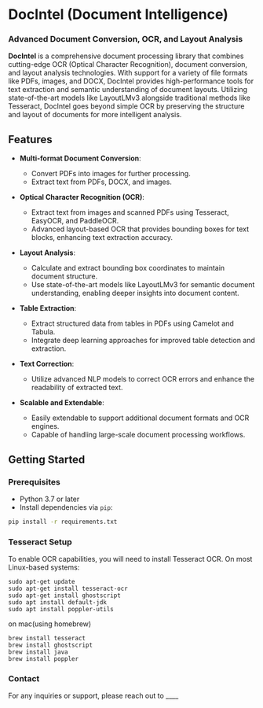 # **DocIntel (Document Intelligence)**

### **Advanced Document Conversion, OCR, and Layout Analysis**

**DocIntel** is a comprehensive document processing library that combines cutting-edge OCR (Optical Character Recognition), document conversion, and layout analysis technologies. With support for a variety of file formats like PDFs, images, and DOCX, DocIntel provides high-performance tools for text extraction and semantic understanding of document layouts. Utilizing state-of-the-art models like LayoutLMv3 alongside traditional methods like Tesseract, DocIntel goes beyond simple OCR by preserving the structure and layout of documents for more intelligent analysis.

## **Features**

- **Multi-format Document Conversion**:
    - Convert PDFs into images for further processing.
    - Extract text from PDFs, DOCX, and images.
  
- **Optical Character Recognition (OCR)**:
    - Extract text from images and scanned PDFs using Tesseract, EasyOCR, and PaddleOCR.
    - Advanced layout-based OCR that provides bounding boxes for text blocks, enhancing text extraction accuracy.

- **Layout Analysis**:
    - Calculate and extract bounding box coordinates to maintain document structure.
    - Use state-of-the-art models like LayoutLMv3 for semantic document understanding, enabling deeper insights into document content.
  
- **Table Extraction**:
    - Extract structured data from tables in PDFs using Camelot and Tabula.
    - Integrate deep learning approaches for improved table detection and extraction.

- **Text Correction**:
    - Utilize advanced NLP models to correct OCR errors and enhance the readability of extracted text.
  
- **Scalable and Extendable**:
    - Easily extendable to support additional document formats and OCR engines.
    - Capable of handling large-scale document processing workflows.


## **Getting Started**

### **Prerequisites**

- Python 3.7 or later
- Install dependencies via `pip`:

```bash
pip install -r requirements.txt
```

### **Tesseract Setup**
To enable OCR capabilities, you will need to install Tesseract OCR. On most Linux-based systems:
```
sudo apt-get update
sudo apt-get install tesseract-ocr
sudo apt-get install ghostscript
sudo apt install default-jdk
sudo apt install poppler-utils
```

on mac(using homebrew)
```
brew install tesseract
brew install ghostscript
brew install java
brew install poppler
```

### **Contact**
For any inquiries or support, please reach out to ____